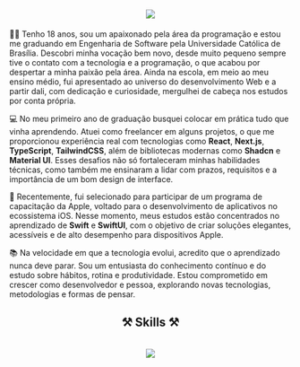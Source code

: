<h1 align="center">
<img src="https://readme-typing-svg.herokuapp.com/?font=Righteous&size=35&center=true&vCenter=true&width=500&height=70&duration=4000&lines=Hello!+👋;+I'm+Enzo!;" />
</h1>

<p>
🙋‍♂️ Tenho 18 anos, sou um apaixonado pela área da programação e estou me graduando em Engenharia de Software pela Universidade Católica de Brasília. Descobri minha vocação bem novo, desde muito pequeno sempre tive o contato com a tecnologia e a programação, o que acabou por despertar a minha paixão pela área. Ainda na escola, em meio ao meu ensino médio, fui apresentado ao universo do desenvolvimento Web e a partir dali, com dedicação e curiosidade, mergulhei de cabeça nos estudos por conta própria.
  
💻 No meu primeiro ano de graduação busquei colocar em prática tudo que vinha aprendendo. Atuei como freelancer em alguns projetos, o que me proporcionou experiência real com tecnologias como <strong>React</strong>, <strong>Next.js</strong>, <strong>TypeScript</strong>, <strong>TailwindCSS</strong>, além de bibliotecas modernas como <strong>Shadcn</strong> e <strong>Material UI</strong>. Esses desafios não só fortaleceram minhas habilidades técnicas, como também me ensinaram a lidar com prazos, requisitos e a importância de um bom design de interface.

🍎 Recentemente, fui selecionado para participar de um programa de capacitação da Apple, voltado para o desenvolvimento de aplicativos no ecossistema iOS. Nesse momento, meus estudos estão concentrados no aprendizado de <strong>Swift</strong> e <strong>SwiftUI</strong>, com o objetivo de criar soluções elegantes, acessíveis e de alto desempenho para dispositivos Apple.

📚 Na velocidade em que a tecnologia evolui, acredito que o aprendizado nunca deve parar. Sou um entusiasta do conhecimento contínuo e do estudo sobre hábitos, rotina e produtividade. Estou comprometido em crescer como desenvolvedor e pessoa, explorando novas tecnologias, metodologias e formas de pensar.
</p>

<h2 align="center" >⚒️ Skills ⚒️</h2>
<br>
<div align="center" >
  <img src="https://skillicons.dev/icons?i=html,css,javascript,typescript,react,nextjs,materialui,styledcomponents,tailwind,figma" />
</div>
